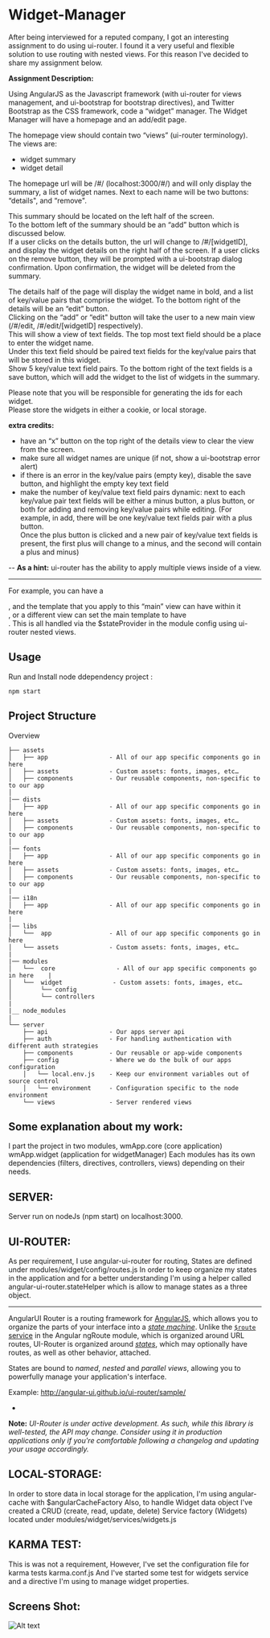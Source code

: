 # Widget-Manager #

After being interviewed for a reputed company, I got an interesting assignment to do using ui-router. 
I found it a very useful and flexible solution to use routing with nested views. 
For this reason I've decided to share my assignment below. 

**Assignment Description:**

Using AngularJS as the Javascript framework (with ui-router for views management, 
and ui-bootstrap for bootstrap directives), and Twitter Bootstrap as the CSS framework, 
code a “widget” manager.  The Widget Manager will have a homepage and an add/edit page.    

The homepage view should contain two “views” (ui-router terminology).  
The views are: 
*  widget summary    
*  widget detail 
               
The homepage url will be /#/ (localhost:3000/#/) and will only display the summary, 
a list of widget names.  Next to each name will be two buttons: “details", 
and “remove".  

This summary should be located on the left half of the screen.  
To the bottom left of the summary should be an “add” button which is discussed below.  
If a user clicks on the details button, the url will change to /#/[widgetID], 
and display the widget details on the right half of the screen.  If a user clicks on the remove button, 
they will be prompted with a ui-bootstrap dialog confirmation.  Upon confirmation, 
the widget will be deleted from the summary.    

The details half of the page will display the widget name in bold, and a list of key/value pairs that comprise the widget. 
To the bottom right of the details will be an “edit” button.  
Clicking on the “add” or “edit" button will take the user to a new main view (/#/edit, /#/edit/[widgetID] respectively).  
This will show a view of text fields.  The top most text field should be a place to enter the widget name.  
Under this text field should be paired text fields for the key/value pairs that will be stored in this widget.  
Show 5 key/value text field pairs.  To the bottom right of the text fields is a save button, 
which will add the widget to the list of widgets in the summary. 

Please note that you will be responsible for generating the ids for each widget.  
Please store the widgets in either a cookie, or local storage.  

**extra credits:**
                 
* have an “x” button on the top right of the details view to clear the view from the screen. 
* make sure all widget names are unique (if not, show a ui-bootstrap error alert) 
* if there is an error in the key/value pairs (empty key), disable the save button, 
  and highlight the empty key text field 
* make the number of key/value text field pairs dynamic: next to each key/value pair text fields will be                       either a minus button, a plus button, or both for adding and removing key/value pairs while editing. 
  (For example, in add, there will be one key/value text fields pair with a plus button.  
  Once the plus button is clicked and a new pair of key/value text fields is present, the first plus will                      change to a minus, and the second will contain a plus and minus)  

--
**As a hint:** ui-router has the ability to apply multiple views inside of a view.  
      
---  
                 
For example, you can have a <div ui-view=“main”></div>, and the template that you apply to this “main” view can have within it <div ui-view=“summary”></div><div ui-view=“details”></div>, or a different view can set the main template to have <div ui-view=“edit”></div>.  This is all handled via the $stateProvider in the module config using ui-router nested views.

## Usage

Run and Install node ddependency project :
```
npm start
```

## Project Structure

Overview

    ├── assets
    │   ├── app                 - All of our app specific components go in here
    │   ├── assets              - Custom assets: fonts, images, etc…
    │   ├── components          - Our reusable components, non-specific to to our app
    │
    |── dists
    │   ├── app                 - All of our app specific components go in here
    │   ├── assets              - Custom assets: fonts, images, etc…
    │   ├── components          - Our reusable components, non-specific to to our app
    │
    |── fonts
    │   ├── app                 - All of our app specific components go in here
    │   ├── assets              - Custom assets: fonts, images, etc…
    │   ├── components          - Our reusable components, non-specific to to our app
    |
    |── i18n
    │   ├── app                 - All of our app specific components go in here
    |
    |── libs
    │   └──  app                - All of our app specific components go in here
    │   └── assets              - Custom assets: fonts, images, etc…
    |
    |── modules
    │   └──  core                 - All of our app specific components go in here    |
    │   └──  widget              - Custom assets: fonts, images, etc…
    │        └── config
    │        └── controllers
    |
    |__ node_modules
    |
    └── server
        ├── api                 - Our apps server api
        ├── auth                - For handling authentication with different auth strategies
        ├── components          - Our reusable or app-wide components
        ├── config              - Where we do the bulk of our apps configuration
        │   └── local.env.js    - Keep our environment variables out of source control
        │   └── environment     - Configuration specific to the node environment
        └── views               - Server rendered views


## Some explanation about my work:

I part the project in two modules,
wmApp.core (core application)
wmApp.widget (application for widgetManager)
Each modules has its own dependencies (filters, directives, controllers, views) depending on their needs.

## SERVER:
Server run on nodeJs (npm start) on localhost:3000.

## UI-ROUTER:
As per requirement, I use angular-ui-router for routing,
States are defined under modules/widget/config/routes.js
In order to keep organize my states in the application and for a better understanding  I'm using a helper called 
angular-ui-router.stateHelper which is allow to manage states as a three object. 

---

AngularUI Router is a routing framework for [AngularJS](http://angularjs.org), which allows you to organize the
parts of your interface into a [*state machine*](https://en.wikipedia.org/wiki/Finite-state_machine). Unlike the
[`$route` service](http://docs.angularjs.org/api/ngRoute.$route) in the Angular ngRoute module, which is organized around URL
routes, UI-Router is organized around [*states*](https://github.com/angular-ui/ui-router/wiki),
which may optionally have routes, as well as other behavior, attached.

States are bound to *named*, *nested* and *parallel views*, allowing you to powerfully manage your application's interface.

Example: http://angular-ui.github.io/ui-router/sample/

-
**Note:** *UI-Router is under active development. As such, while this library is well-tested, the API may change. Consider using it in production applications only if you're comfortable following a changelog and updating your usage accordingly.*

## LOCAL-STORAGE:
In order to store data in local storage for the application, I'm using angular-cache with $angularCacheFactory
Also, to handle Widget data object I've created a  CRUD (create, read, update, delete) Service factory (Widgets)  located under modules/widget/services/widgets.js  

## KARMA TEST:
This is was not a requirement, 
However, I've set the configuration file for karma tests karma.conf.js 
And I've started some test for widgets service and a directive I'm using to manage widget properties.

## Screens Shot:

![Alt text](/master/screenshots/screenAdd.png?raw=true "Add View")
